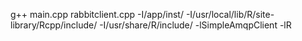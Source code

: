  g++ main.cpp rabbitclient.cpp -I/app/inst/ -I/usr/local/lib/R/site-library/Rcpp/include/ -I/usr/share/R/include/ -lSimpleAmqpClient -lR
